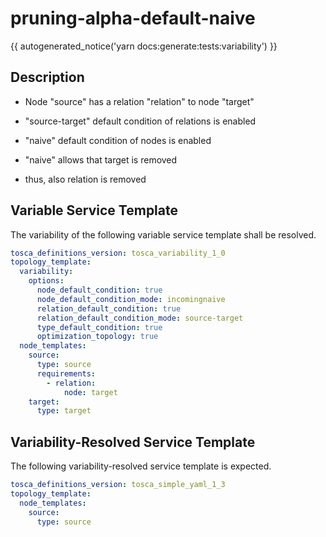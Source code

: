 # pruning-alpha-default-naive

{{ autogenerated_notice('yarn docs:generate:tests:variability') }}

## Description

- Node "source" has a relation "relation" to node "target"
- "source-target" default condition of relations is enabled
- "naive" default condition of nodes is enabled

- "naive" allows that target is removed
- thus, also relation is removed


## Variable Service Template

The variability of the following variable service template shall be resolved.

```yaml linenums="1"
tosca_definitions_version: tosca_variability_1_0
topology_template:
  variability:
    options:
      node_default_condition: true
      node_default_condition_mode: incomingnaive
      relation_default_condition: true
      relation_default_condition_mode: source-target
      type_default_condition: true
      optimization_topology: true
  node_templates:
    source:
      type: source
      requirements:
        - relation:
            node: target
    target:
      type: target
```




## Variability-Resolved Service Template

The following variability-resolved service template is expected.

```yaml linenums="1"
tosca_definitions_version: tosca_simple_yaml_1_3
topology_template:
  node_templates:
    source:
      type: source
```


